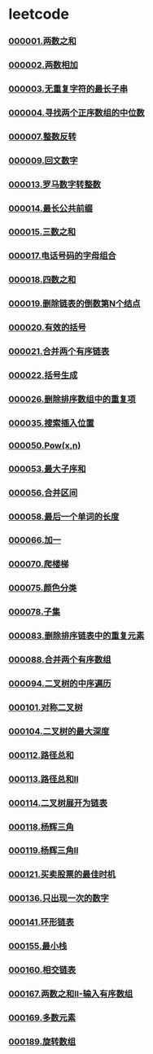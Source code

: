 # leetcode

### [000001.两数之和](https://github.com/vjudge/leetcode/tree/master/000001-000200/000001.两数之和)
### [000002.两数相加](https://github.com/vjudge/leetcode/tree/master/000001-000200/000002.两数相加)
### [000003.无重复字符的最长子串](https://github.com/vjudge/leetcode/tree/master/000001-000200/000003.无重复字符的最长子串)
### [000004.寻找两个正序数组的中位数](https://github.com/vjudge/leetcode/tree/master/000001-000200/000004.寻找两个正序数组的中位数)
### [](https://github.com/vjudge/leetcode/tree/master/000001-000200/)
### [](https://github.com/vjudge/leetcode/tree/master/000001-000200/)
### [000007.整数反转](https://github.com/vjudge/leetcode/tree/master/000001-000200/000007.整数反转)
### [](https://github.com/vjudge/leetcode/tree/master/000001-000200/)
### [000009.回文数字](https://github.com/vjudge/leetcode/tree/master/000001-000200/000009.回文数字)
### [](https://github.com/vjudge/leetcode/tree/master/000001-000200/)
### [](https://github.com/vjudge/leetcode/tree/master/000001-000200/)
### [](https://github.com/vjudge/leetcode/tree/master/000001-000200/)
### [000013.罗马数字转整数](https://github.com/vjudge/leetcode/tree/master/000001-000200/000013.罗马数字转整数)
### [000014.最长公共前缀](https://github.com/vjudge/leetcode/tree/master/000001-000200/000014.最长公共前缀)
### [000015.三数之和](https://github.com/vjudge/leetcode/tree/master/000001-000200/000015.三数之和)
### [](https://github.com/vjudge/leetcode/tree/master/000001-000200/)
### [000017.电话号码的字母组合](https://github.com/vjudge/leetcode/tree/master/000001-000200/000017.电话号码的字母组合)
### [000018.四数之和](https://github.com/vjudge/leetcode/tree/master/000001-000200/000018.四数之和)
### [000019.删除链表的倒数第N个结点](https://github.com/vjudge/leetcode/tree/master/000001-000200/000019.删除链表的倒数第N个结点)
### [000020.有效的括号](https://github.com/vjudge/leetcode/tree/master/000001-000200/000020.有效的括号)
### [000021.合并两个有序链表](https://github.com/vjudge/leetcode/tree/master/000001-000200/000021.合并两个有序链表)
### [000022.括号生成](https://github.com/vjudge/leetcode/tree/master/000001-000200/000022.括号生成)
### [](https://github.com/vjudge/leetcode/tree/master/000001-000200/)
### [](https://github.com/vjudge/leetcode/tree/master/000001-000200/)
### [](https://github.com/vjudge/leetcode/tree/master/000001-000200/)
### [](https://github.com/vjudge/leetcode/tree/master/000001-000200/)
### [000026.删除排序数组中的重复项](https://github.com/vjudge/leetcode/tree/master/000001-000200/000026.删除排序数组中的重复项)
### [](https://github.com/vjudge/leetcode/tree/master/000001-000200/)
### [000035.搜索插入位置](https://github.com/vjudge/leetcode/tree/master/000001-000200/000035.搜索插入位置)
### [](https://github.com/vjudge/leetcode/tree/master/000001-000200/)
### [000050.Pow(x,n)](https://github.com/vjudge/leetcode/tree/master/000001-000200/000050.Pow(x,n))
### [](https://github.com/vjudge/leetcode/tree/master/000001-000200/)
### [000053.最大子序和](https://github.com/vjudge/leetcode/tree/master/000001-000200/000053.最大子序和)
### [](https://github.com/vjudge/leetcode/tree/master/000001-000200/)
### [000056.合并区间](https://github.com/vjudge/leetcode/tree/master/000001-000200/000056.合并区间)
### [](https://github.com/vjudge/leetcode/tree/master/000001-000200/)
### [](https://github.com/vjudge/leetcode/tree/master/000001-000200/)
### [000058.最后一个单词的长度](https://github.com/vjudge/leetcode/tree/master/000001-000200/000058.最后一个单词的长度)
### [](https://github.com/vjudge/leetcode/tree/master/000001-000200/)
### [000066.加一](https://github.com/vjudge/leetcode/tree/master/000001-000200/000066.加一)
### [](https://github.com/vjudge/leetcode/tree/master/000001-000200/)
### [000070.爬楼梯](https://github.com/vjudge/leetcode/tree/master/000001-000200/000070.爬楼梯)
### [](https://github.com/vjudge/leetcode/tree/master/000001-000200/)
### [000075.颜色分类](https://github.com/vjudge/leetcode/tree/master/000001-000200/000075.颜色分类)
### [](https://github.com/vjudge/leetcode/tree/master/000001-000200/)
### [000078.子集](https://github.com/vjudge/leetcode/tree/master/000001-000200/000078.子集)
### [](https://github.com/vjudge/leetcode/tree/master/000001-000200/)
### [000083.删除排序链表中的重复元素](https://github.com/vjudge/leetcode/tree/master/000001-000200/000083.删除排序链表中的重复元素)
### [](https://github.com/vjudge/leetcode/tree/master/000001-000200/)
### [000088.合并两个有序数组](https://github.com/vjudge/leetcode/tree/master/000001-000200/000088.合并两个有序数组)
### [](https://github.com/vjudge/leetcode/tree/master/000001-000200/)
### [000094.二叉树的中序遍历](https://github.com/vjudge/leetcode/tree/master/000001-000200/000094.二叉树的中序遍历)
### [](https://github.com/vjudge/leetcode/tree/master/000001-000200/)
### [000101.对称二叉树](https://github.com/vjudge/leetcode/tree/master/000001-000200/000101.对称二叉树)
### [](https://github.com/vjudge/leetcode/tree/master/000001-000200/)
### [000104.二叉树的最大深度](https://github.com/vjudge/leetcode/tree/master/000001-000200/000104.二叉树的最大深度)
### [](https://github.com/vjudge/leetcode/tree/master/000001-000200/)
### [000112.路径总和](https://github.com/vjudge/leetcode/tree/master/000001-000200/000112.路径总和)
### [000113.路径总和II](https://github.com/vjudge/leetcode/tree/master/000001-000200/000113.路径总和II)
### [000114.二叉树展开为链表](https://github.com/vjudge/leetcode/tree/master/000001-000200/000114.二叉树展开为链表)
### [](https://github.com/vjudge/leetcode/tree/master/000001-000200/)
### [](https://github.com/vjudge/leetcode/tree/master/000001-000200/)
### [](https://github.com/vjudge/leetcode/tree/master/000001-000200/)
### [000118.杨辉三角](https://github.com/vjudge/leetcode/tree/master/000001-000200/000118.杨辉三角)
### [000119.杨辉三角II](https://github.com/vjudge/leetcode/tree/master/000001-000200/000119.杨辉三角II)
### [](https://github.com/vjudge/leetcode/tree/master/000001-000200/)
### [000121.买卖股票的最佳时机](https://github.com/vjudge/leetcode/tree/master/000001-000200/000121.买卖股票的最佳时机)
### [](https://github.com/vjudge/leetcode/tree/master/000001-000200/)
### [000136.只出现一次的数字](https://github.com/vjudge/leetcode/tree/master/000001-000200/000136.只出现一次的数字)
### [](https://github.com/vjudge/leetcode/tree/master/000001-000200/)
### [000141.环形链表](https://github.com/vjudge/leetcode/tree/master/000001-000200/000141.环形链表)
### [](https://github.com/vjudge/leetcode/tree/master/000001-000200/)
### [000155.最小栈](https://github.com/vjudge/leetcode/tree/master/000001-000200/000155.最小栈)
### [](https://github.com/vjudge/leetcode/tree/master/000001-000200/)
### [000160.相交链表](https://github.com/vjudge/leetcode/tree/master/000001-000200/000160.相交链表)
### [](https://github.com/vjudge/leetcode/tree/master/000001-000200/)
### [000167.两数之和II-输入有序数组](https://github.com/vjudge/leetcode/tree/master/000001-000200/000167.两数之和II-输入有序数组)
### [](https://github.com/vjudge/leetcode/tree/master/000001-000200/)
### [000169.多数元素](https://github.com/vjudge/leetcode/tree/master/000001-000200/000169.多数元素)
### [](https://github.com/vjudge/leetcode/tree/master/000001-000200/)
### [000189.旋转数组](https://github.com/vjudge/leetcode/tree/master/000001-000200/000189.旋转数组)
### [](https://github.com/vjudge/leetcode/tree/master/000001-000200/)

